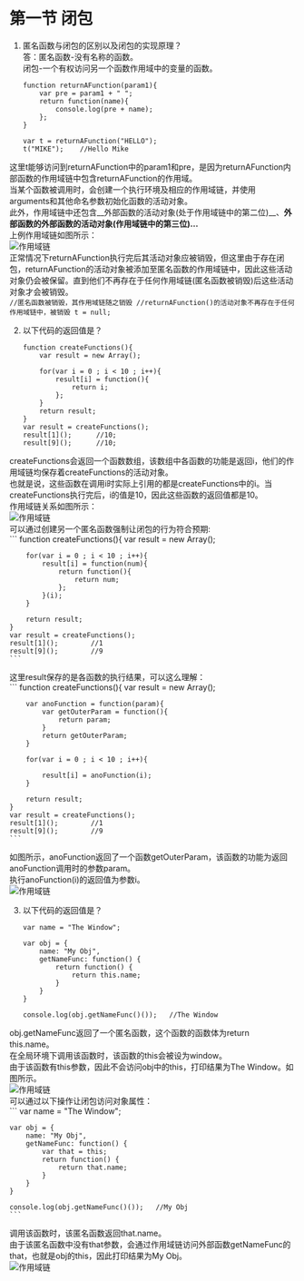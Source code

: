 # 第一节 闭包
1. 匿名函数与闭包的区别以及闭包的实现原理？  
  答：匿名函数-没有名称的函数。  
  闭包-一个有权访问另一个函数作用域中的变量的函数。  
    ```
    function returnAFunction(param1){
        var pre = param1 + " ";
        return function(name){
            console.log(pre + name);
        };
    }
    
    var t = returnAFunction("HELLO");
    t("MIKE");    //Hello Mike
    ```  
  这里t能够访问到returnAFunction中的param1和pre，是因为returnAFunction内部函数的作用域链中包含returnAFunction的作用域。  
  当某个函数被调用时，会创建一个执行环境及相应的作用域链，并使用arguments和其他命名参数初始化函数的活动对象。  
  此外，作用域链中还包含__外部函数的活动对象(处于作用域链中的第二位)__、__外部函数的外部函数的活动对象(作用域链中的第三位)...__  
  上例作用域链如图所示：  
  ![作用域链](../../res/pic/7_1_1.jpg)  
  正常情况下returnAFunction执行完后其活动对象应被销毁，但这里由于存在闭包，returnAFunction的活动对象被添加至匿名函数的作用域链中，因此这些活动对象仍会被保留。直到他们不再存在于任何作用域链(匿名函数被销毁)后这些活动对象才会被销毁。  
    ```
    //匿名函数被销毁，其作用域链随之销毁
    //returnAFunction()的活动对象不再存在于任何作用域链中，被销毁
    t = null;   
    ```  
    
2. 以下代码的返回值是？  
    ```
    function createFunctions(){
        var result = new Array();
        
        for(var i = 0 ; i < 10 ; i++){
            result[i] = function(){
                return i;
            };
        }
        return result;
    }
    var result = createFunctions();
    result[1]();      //10;
    result[9]();      //10;
    ```  
  createFunctions会返回一个函数数组，该数组中各函数的功能是返回i，他们的作用域链均保存着createFunctions的活动对象。  
  也就是说，这些函数在调用i时实际上引用的都是createFunctions中的i。当createFunctions执行完后，i的值是10，因此这些函数的返回值都是10。  
  作用域链关系如图所示：  
  ![作用域链](../../res/pic/7_1_2.jpg)  
  可以通过创建另一个匿名函数强制让闭包的行为符合预期:  
    ```
    function createFunctions(){
        var result = new Array();
        
        for(var i = 0 ; i < 10 ; i++){
            result[i] = function(num){
                return function(){
                    return num;
                };
            }(i);
        }
        
        return result;
    }
    var result = createFunctions();
    result[1]();        //1
    result[9]();        //9
    ```  
  这里result保存的是各函数的执行结果，可以这么理解：  
    ```
    function createFunctions(){
        var result = new Array();
        
        var anoFunction = function(param){
            var getOuterParam = function(){
                return param;
            }
            return getOuterParam;
        }
        
        for(var i = 0 ; i < 10 ; i++){
            
            result[i] = anoFunction(i);
        }
        
        return result;
    }
    var result = createFunctions();
    result[1]();        //1
    result[9]();        //9
    ```  
  如图所示，anoFunction返回了一个函数getOuterParam，该函数的功能为返回anoFunction调用时的参数param。  
  执行anoFunction(i)的返回值为参数i。  
  ![作用域链](../../res/pic/7_1_3.jpg)  
    
3. 以下代码的返回值是？  
    ```
    var name = "The Window";
    
    var obj = {
        name: "My Obj",
        getNameFunc: function() {
            return function() {
                return this.name;
            }
        }
    }
    
    console.log(obj.getNameFunc()());   //The Window
    ```  
  obj.getNameFunc返回了一个匿名函数，这个函数的函数体为return this.name。  
  在全局环境下调用该函数时，该函数的this会被设为window。  
  由于该函数有this参数，因此不会访问obj中的this，打印结果为The Window。如图所示。  
  ![作用域链](../../res/pic/7_1_4.jpg)  
  可以通过以下操作让闭包访问对象属性：  
    ```
    var name = "The Window";
    
    var obj = {
        name: "My Obj",
        getNameFunc: function() {
            var that = this;
            return function() {
                return that.name;
            }
        }
    }
    
    console.log(obj.getNameFunc()());   //My Obj
    ```  
  调用该函数时，该匿名函数返回that.name。  
  由于该匿名函数中没有that参数，会通过作用域链访问外部函数getNameFunc的that，也就是obj的this，因此打印结果为My Obj。  
  ![作用域链](../../res/pic/7_1_5.jpg)  
  